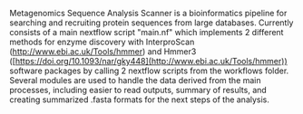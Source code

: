 Metagenomics Sequence Analysis Scanner is a bioinformatics pipeline for searching and recruiting protein sequences from large databases. Currently consists of a main nextflow script "main.nf" which implements 2 different methods for enzyme discovery with InterproScan (http://www.ebi.ac.uk/Tools/hmmer) and Hmmer3 ([https://doi.org/10.1093/nar/gky448](http://www.ebi.ac.uk/Tools/hmmer)) software packages by calling 2 nextflow scripts from the workflows folder. Several modules are used to handle the data derived from the main processes, including easier to read outputs, summary of results, and creating summarized .fasta formats for the next steps of the analysis. 
